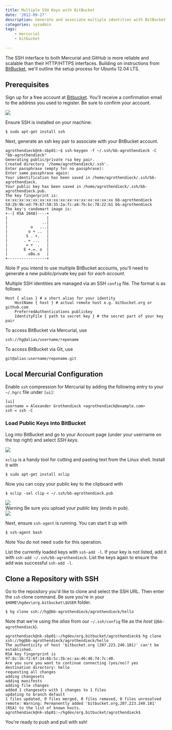 ```yaml
---
title: Multiple SSH Keys with BitBucket
date: '2012-09-27'
description: Generate and associate multiple identities with BitBucket
categories: sysadmin
tags:
    - mercurial
    - bitbucket

---
```


The SSH interface to both Mercurial and GitHub is more reliable and scalable than their HTTP/HTTPS interfaces. Building on instructions from [BitBucket](https://confluence.atlassian.com/pages/viewpage.action?pageId=271943168#ConfiguringMultipleSSHIdentitiesforGitBash,MacOSX,&Linux-CreatemultipleidentitiesforMacOSX,GitBash,andLinux), we'll outline the setup process for Ubuntu 12.04 LTS.

## Prerequisites

Sign up for a free account at [Bitbucket](http://www.bitbucket.org). You'll receive a confirmation email to the address you used to register. Be sure to confirm your account.

<img src="http://dl.dropbox.com/u/59707331/ruhoh/nkabir.ruhoh.com/posts/sysadmin/multiple-ssh-keys-with-bitbucket/bitbucket-001.png" />

Ensure SSH is installed on your machine:

    $ sudo apt-get install ssh

Next, generate an ssh key pair to associate with your BitBucket account.

    agrothendieck@nk-sbp01:~$ ssh-keygen -f ~/.ssh/bb-agrothendieck -C "bb-agrothendieck"
    Generating public/private rsa key pair.
    Created directory '/home/agrothendieck/.ssh'.
    Enter passphrase (empty for no passphrase): 
    Enter same passphrase again: 
    Your identification has been saved in /home/agrothendieck/.ssh/bb-agrothendieck.
    Your public key has been saved in /home/agrothendieck/.ssh/bb-agrothendieck.pub.
    The key fingerprint is:
    xx:xx:xx:xx:xx:xx:xx:xx:xx:xx:xx:xx:xx:xx:xx:xx bb-agrothendieck
    59:2b:9b:ed:79:67:50:35:2a:fc:a8:7b:bc:78:22:b1 bb-agrothendieck
    The key's randomart image is:
    +--[ RSA 2048]----+
    |                 |
    |               ..|
    |          o   ...|
    |         o + ..  |
    |        S . +.   |
    |       . = ...   |
    |        = +  .   |
    |       E +.=. o  |
    |        .oBo.o   |
    +-----------------+

<div class="alert alert-info">
<span class="label label-info">Note</span> If you intend to use multiple BitBucket accounts, you'll need to generate a new public/private key pair for <em>each account</em>.
</div>

Multiple SSH identities are managed via an SSH `config` file. The format is as follows:

    Host { alias } # a short alias for your identity
        HostName { host } # actual remote host e.g. bitbucket.org or github.com
        PreferredAuthentications publickey
        IdentityFile { path to secret key } # the secret part of your key pair

To access BitBucket via Mercurial, use

    ssh://hg@alias/username/reponame

To access BitBucket via Git, use

    git@alias:username/reponame.git

## Local Mercurial Configuration

Enable `ssh` compression for Mercurial by adding the following entry to your `~/.hgrc` file under `[ui]`:

    [ui]
    username = Alexander Grothendieck <agrothendieck@example.com>
    ssh = ssh -C

### Load Public Keys into BitBucket

Log into BitBucket and go to your Account page (under your username on the top right) and select _SSH keys_. 

<img src="http://dl.dropbox.com/u/59707331/ruhoh/nkabir.ruhoh.com/posts/sysadmin/multiple-ssh-keys-with-bitbucket/bitbucket-002.png" />

`xclip` is a handy tool for cutting and pasting text from the Linux shell. Install it with 

    $ sudo apt-get install xclip

Now you can copy your public key to the clipboard with

    $ xclip -sel clip < ~/.ssh/bb-agrothendieck.pub

<img src="http://dl.dropbox.com/u/59707331/ruhoh/nkabir.ruhoh.com/posts/sysadmin/multiple-ssh-keys-with-bitbucket/bitbucket-003.png" />

<div class="alert alert-error">
<span class="label label-important">Warning</span> Be sure you upload your <em>public</em> key (ends in <tt>pub</tt>).
</div>

<img src="http://dl.dropbox.com/u/59707331/ruhoh/nkabir.ruhoh.com/posts/sysadmin/multiple-ssh-keys-with-bitbucket/bitbucket-004.png" />

Next, ensure `ssh-agent` is running. You can start it up with

    $ ssh-agent bash

<div class="alert alert-info">
<span class="label label-info">Note</span> You do not need <tt>sudo</tt> for this operation.
</div>

List the currently loaded keys with `ssh-add -l`. If your key is not listed, add it with `ssh-add ~/.ssh/bb-agrothendieck`. List the keys again to ensure the add was successful `ssh-add -l`.

## Clone a Repository with SSH

Go to the repository you'd like to clone and select the SSH URL. Then enter the `ssh` clone command. Be sure you're in your `$HOME\hgdev\org.bitbucket\$USER` folder.

    $ hg clone ssh://hg@bb-agrothendieck/agrothendieck/hello

Note that we're using the _alias_ from our `~/.ssh/config` file as the _host_ (`@bb-agrothendieck`).

    agrothendieck@nk-sbp01:~/hgdev/org.bitbucket/agrothendieck$ hg clone ssh://hg@bb-agrothendieck/agrothendieck/hello
    The authenticity of host 'bitbucket.org (207.223.240.181)' can't be established.
    RSA key fingerprint is 97:8c:1b:f2:6f:14:6b:5c:3b:ec:aa:46:46:74:7c:40.
    Are you sure you want to continue connecting (yes/no)? yes
    destination directory: hello
    requesting all changes
    adding changesets
    adding manifests
    adding file changes
    added 1 changesets with 1 changes to 1 files
    updating to branch default
    1 files updated, 0 files merged, 0 files removed, 0 files unresolved
    remote: Warning: Permanently added 'bitbucket.org,207.223.240.181' (RSA) to the list of known hosts.
    agrothendieck@nk-sbp01:~/hgdev/org.bitbucket/agrothendieck$ 

<div class="alert alert-success">You're ready to push and pull with ssh!</div>
